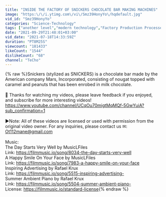 ```yaml
---
title: "INSIDE THE FACTORY OF SNICKERS CHOCOLATE BAR MAKING MACHINES"
image: "https:\/\/i.ytimg.com\/vi\/Smz39HonyYo\/hqdefault.jpg"
vid_id: "Smz39HonyYo"
categories: "Science-Technology"
tags: ["another level","modern technology","Factory Production Processes"]
date: "2021-09-29T21:48:01+03:00"
vid_date: "2021-07-18T14:33:59Z"
duration: "PT8M25S"
viewcount: "181433"
likeCount: "1544"
dislikeCount: "68"
channel: "TeCho"
---
```

{% raw %}Snickers (stylized as SNICKERS) is a chocolate bar made by the American company Mars, Incorporated, consisting of nougat topped with caramel and peanuts that has been enrobed in milk chocolate.<br /><br />🔔 Thanks for watching my videos, please leave feedback if you enjoyed, and subscribe for more interesting videos!<br /><a rel="nofollow" target="blank" href="https://www.youtube.com/channel/UCqOu70migtMqMQf-5GwYuiA?sub_confirmation=1">https://www.youtube.com/channel/UCqOu70migtMqMQf-5GwYuiA?sub_confirmation=1</a><br /><br />▶Note: All of these videos are licensed or used with permission from the original video owner. For any inquiries, please contact us ✉: <br />Ot112mane@gmail.com<br /><br />Music:<br />The Day Starts Very Well by MusicLFiles<br />Link: <a rel="nofollow" target="blank" href="https://filmmusic.io/song/8034-the-day-starts-very-well">https://filmmusic.io/song/8034-the-day-starts-very-well</a><br />A Happy Smile On Your Face by MusicLFiles<br />Link: <a rel="nofollow" target="blank" href="https://filmmusic.io/song/7983-a-happy-smile-on-your-face">https://filmmusic.io/song/7983-a-happy-smile-on-your-face</a><br />Inspiring Advertising  by Rafael Krux<br />Link: <a rel="nofollow" target="blank" href="https://filmmusic.io/song/5515-inspiring-advertising-">https://filmmusic.io/song/5515-inspiring-advertising-</a><br />Summer Ambient Piano  by Rafael Krux<br />Link: <a rel="nofollow" target="blank" href="https://filmmusic.io/song/5504-summer-ambient-piano-">https://filmmusic.io/song/5504-summer-ambient-piano-</a><br />License: <a rel="nofollow" target="blank" href="https://filmmusic.io/standard-license">https://filmmusic.io/standard-license</a>{% endraw %}
